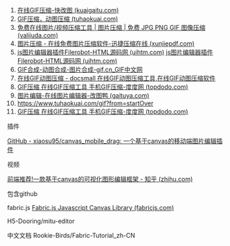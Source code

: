 1. [在线GIF压缩-快改图 (kuaigaitu.com)](https://www.kuaigaitu.com/gif/compress)
2. [GIF压缩，动图压缩 (tuhaokuai.com)](https://www.tuhaokuai.com/gif?from=startOver)
3. [免费在线图片/视频压缩工具 | 图片压缩 | 免费 JPG PNG GIF 图像压缩 (yalijuda.com)](http://www.yalijuda.com/)
4. [图片压缩 - 在线免费图片压缩软件-迅捷压缩在线 (xunjiepdf.com)](https://yasuo.xunjiepdf.com/img/)
5. [js图片编辑器插件Filerobot-HTML源码网 (uihtm.com)](https://www.uihtm.com/preview/9914.html)       [js图片编辑器插件Filerobot-HTML源码网 (uihtm.com)](https://www.uihtm.com/jquery/9914.html)
6. [GIF合成-动图合成-图片合成-gif.cn_GIF中文网](https://www.gif.cn/tools)
7. [在线GIF动图压缩 - docsmall 在线GIF动图压缩工具,在线GIF动图压缩软件](https://docsmall.com/gif-compress)
8. [GIF压缩 在线GIF压缩工具 手机GIF压缩-度度网 (topdodo.com)](https://www.topdodo.com/gif)
9. [图片编辑-在线图片编辑器-改图鸭 (gaituya.com)](https://www.gaituya.com/bianji/)
10. https://www.tuhaokuai.com/gif?from=startOver
11. [GIF压缩 在线GIF压缩工具 手机GIF压缩-度度网 (topdodo.com)](https://www.topdodo.com/gif)



插件

[GitHub - xiaosu95/canvas_mobile_drag: 一个基于canvas的移动端图片编辑插件](https://github.com/xiaosu95/canvas_mobile_drag)



视频

[前端推荐!一款基于canvas的可视化图形编辑框架 - 知乎 (zhihu.com)](https://www.zhihu.com/zvideo/1435696423719809024)

包含github

fabric.js [Fabric.js Javascript Canvas Library (fabricjs.com)](http://fabricjs.com/)

H5-Dooring/mitu-editor

中文文档 Rookie-Birds/Fabric-Tutorial_zh-CN